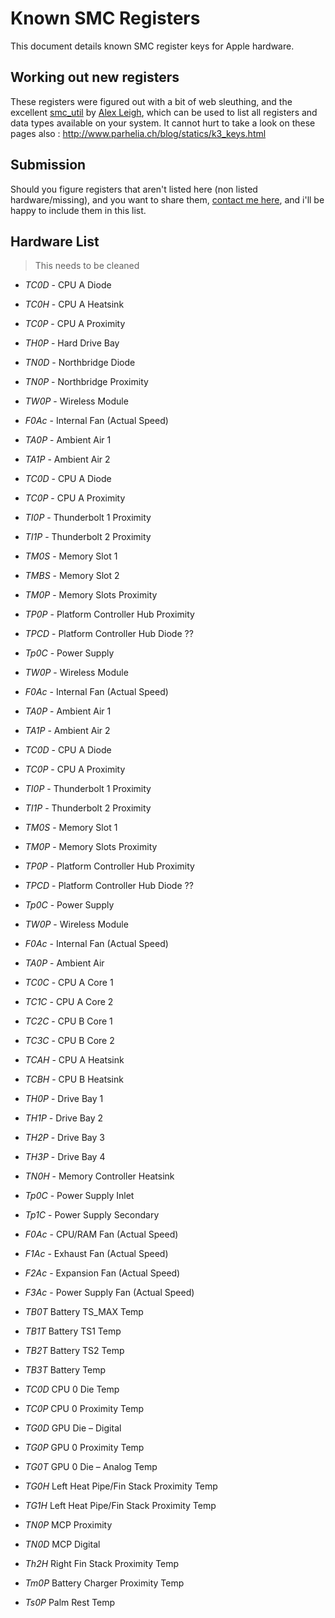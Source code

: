 Known SMC Registers
===================
This document details known SMC register keys for Apple hardware.

Working out new registers
-------------

These registers were figured out with a bit of web sleuthing, and the excellent [smc\_util](https://github.com/alexleigh/smc_util) by [Alex Leigh](https://github.com/alexleigh), which can be used to list all registers and data types available on your system.
It cannot hurt to take a look on these pages also : 
http://www.parhelia.ch/blog/statics/k3_keys.html


Submission
-------------

Should you figure registers that aren't listed here (non listed hardware/missing), and you want to share them, [contact me here](http://jedda.me/contact-jedda/), and i'll be happy to include them in this list.

Hardware List
-------------
> This needs to be cleaned

- *TC0D* - CPU A Diode
- *TC0H* - CPU A Heatsink
- *TC0P* - CPU A Proximity
- *TH0P* - Hard Drive Bay
- *TN0D* - Northbridge Diode
- *TN0P* - Northbridge Proximity
- *TW0P* - Wireless Module
- *F0Ac* - Internal Fan (Actual Speed)
- *TA0P* - Ambient Air 1
- *TA1P* - Ambient Air 2


- *TC0D* - CPU A Diode
- *TC0P* - CPU A Proximity
- *TI0P* - Thunderbolt 1 Proximity
- *TI1P* - Thunderbolt 2 Proximity
- *TM0S* - Memory Slot 1
- *TMBS* - Memory Slot 2
- *TM0P* - Memory Slots Proximity
- *TP0P* - Platform Controller Hub Proximity
- *TPCD* - Platform Controller Hub Diode ??
- *Tp0C* - Power Supply
- *TW0P* - Wireless Module
- *F0Ac* - Internal Fan (Actual Speed)


- *TA0P* - Ambient Air 1
- *TA1P* - Ambient Air 2
- *TC0D* - CPU A Diode
- *TC0P* - CPU A Proximity
- *TI0P* - Thunderbolt 1 Proximity
- *TI1P* - Thunderbolt 2 Proximity
- *TM0S* - Memory Slot 1
- *TM0P* - Memory Slots Proximity
- *TP0P* - Platform Controller Hub Proximity
- *TPCD* - Platform Controller Hub Diode ??
- *Tp0C* - Power Supply
- *TW0P* - Wireless Module
- *F0Ac* - Internal Fan (Actual Speed)


- *TA0P* - Ambient Air
- *TC0C* - CPU A Core 1
- *TC1C* - CPU A Core 2
- *TC2C* - CPU B Core 1
- *TC3C* - CPU B Core 2
- *TCAH* - CPU A Heatsink
- *TCBH* - CPU B Heatsink
- *TH0P* - Drive Bay 1
- *TH1P* - Drive Bay 2
- *TH2P* - Drive Bay 3
- *TH3P* - Drive Bay 4
- *TN0H* - Memory Controller Heatsink
- *Tp0C* - Power Supply Inlet
- *Tp1C* - Power Supply Secondary
- *F0Ac* - CPU/RAM Fan (Actual Speed)
- *F1Ac* - Exhaust Fan (Actual Speed)
- *F2Ac* - Expansion Fan (Actual Speed)
- *F3Ac* - Power Supply Fan (Actual Speed)

- *TB0T* Battery TS_MAX Temp
- *TB1T* Battery TS1 Temp
- *TB2T* Battery TS2 Temp
- *TB3T* Battery Temp
- *TC0D* CPU 0 Die Temp
- *TC0P* CPU 0 Proximity Temp
- *TG0D* GPU Die – Digital
- *TG0P* GPU 0 Proximity Temp
- *TG0T* GPU 0 Die – Analog Temp
- *TG0H* Left Heat Pipe/Fin Stack Proximity Temp
- *TG1H* Left Heat Pipe/Fin Stack Proximity Temp
- *TN0P* MCP Proximity
- *TN0D* MCP Digital
- *Th2H* Right Fin Stack Proximity Temp
- *Tm0P* Battery Charger Proximity Temp
- *Ts0P* Palm Rest Temp